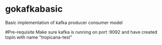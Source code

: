 # gokafkabasic
Basic implementation of kafka producer consumer model

#Pre-requisite
Make sure kafka is running on port :9092 and have created topin with name "tropicana-test"


